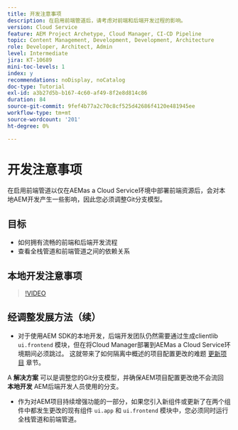 ```yaml
---
title: 开发注意事项
description: 在启用前端管道后，请考虑对前端和后端开发过程的影响。
version: Cloud Service
feature: AEM Project Archetype, Cloud Manager, CI-CD Pipeline
topic: Content Management, Development, Development, Architecture
role: Developer, Architect, Admin
level: Intermediate
jira: KT-10689
mini-toc-levels: 1
index: y
recommendations: noDisplay, noCatalog
doc-type: Tutorial
exl-id: a3b27d5b-b167-4c60-af49-8f2e8d814c86
duration: 84
source-git-commit: 9fef4b77a2c70c8cf525d42686f4120e481945ee
workflow-type: tm+mt
source-wordcount: '201'
ht-degree: 0%

---
```


# 开发注意事项

在启用前端管道以仅在AEMas a Cloud Service环境中部署前端资源后，会对本地AEM开发产生一些影响，因此您必须调整Git分支模型。

## 目标

* 如何拥有流畅的前端和后端开发流程
* 查看全栈管道和前端管道之间的依赖关系


## 本地开发注意事项

>[!VIDEO](https://video.tv.adobe.com/v/3409421?quality=12&learn=on)


## 经调整发展方法（续）

* 对于使用AEM SDK的本地开发，后端开发团队仍然需要通过生成clientlib `ui.frontend` 模块，但在将Cloud Manager部署到AEMas a Cloud Service环境期间必须跳过。 这就带来了如何隔离中概述的项目配置更改的难题 [更新项目](update-project.md) 章节。

A __解决方案__ 可以是调整您的Git分支模型，并确保AEM项目配置更改绝不会流回 __本地开发__ AEM后端开发人员使用的分支。


* 作为对AEM项目持续增强功能的一部分，如果您引入新组件或更新了在两个组件中都发生更改的现有组件 `ui.app` 和 `ui.frontend` 模块中，您必须同时运行全栈管道和前端管道。
